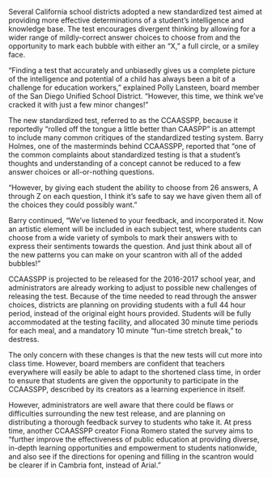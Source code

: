 Several California school districts adopted a new standardized test aimed at providing more effective determinations of a student’s intelligence and knowledge base. The test encourages divergent thinking by allowing for a wider range of mildly-correct answer choices to choose from and the opportunity to mark each bubble with either an “X,” a full circle, or a smiley face.

“Finding a test that accurately and unbiasedly gives us a complete picture of the intelligence and potential of a child has always been a bit of a challenge for education workers,” explained Polly Lansteen, board member of the San Diego Unified School District. “However, this time, we think we’ve cracked it with just a few minor changes!”

The new standardized test, referred to as the CCAASSPP, because it reportedly “rolled off the tongue a little better than CAASPP” is an attempt to include many common critiques of the standardized testing system. Barry Holmes, one of the masterminds behind CCAASSPP, reported that “one of the common complaints about standardized testing is that a student’s thoughts and understanding of a concept cannot be reduced to a few answer choices or all-or-nothing questions.

“However, by giving each student the ability to choose from 26 answers, A through Z on each question, I think it’s safe to say we have given them all of the choices they could possibly want.”

Barry continued, “We’ve listened to your feedback, and incorporated it. Now an artistic element will be included in each subject test, where students can choose from a wide variety of symbols to mark their answers with to express their sentiments towards the question. And just think about all of the new patterns you can make on your scantron with all of the added bubbles!”

CCAASSPP is projected to be released for the 2016-2017 school year, and administrators are already working to adjust to possible new challenges of releasing the test. Because of the time needed to read through the answer choices, districts are planning on providing students with a full 44 hour period, instead of the original eight hours provided. Students will be fully accommodated at the testing facility, and allocated 30 minute time periods for each meal, and a mandatory 10 minute “fun-time stretch break,” to destress.

The only concern with these changes is that the new tests will cut more into class time. However, board members are confident that teachers everywhere will easily be able to adapt to the shortened class time, in order to ensure that students are given the opportunity to participate in the CCAASSPP, described by its creators as a learning experience in itself.

However, administrators are well aware that there could be flaws or difficulties surrounding the new test release, and are planning on distributing a thorough feedback survey to students who take it. At press time, another CCAASSPP creator Fiona Romero stated the survey aims to “further improve the effectiveness of public education at providing diverse, in-depth learning opportunities and empowerment to students nationwide, and also see if the directions for opening and filling in the scantron would be clearer if in Cambria font, instead of Arial.”
